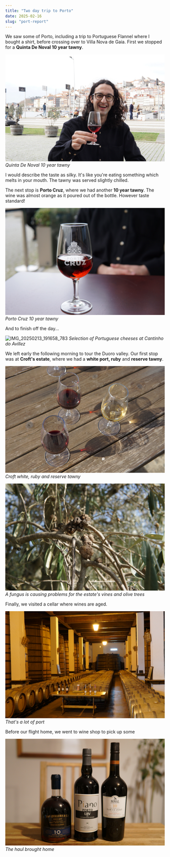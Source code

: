 ```yaml
---
title: "Two day trip to Porto"
date: 2025-02-16
slug: "port-report"
---
```


We saw some of Porto, including a trip to Portuguese Flannel where I bought a shirt, before crossing over to Villa Nova de Gaia. First we stopped for a **Quinta De Noval 10 year tawny**.

![DSC03980](DSC03980.JPG)
*Quinta De Noval 10 year tawny*

I would describe the taste as silky. It's like you're eating something which melts in your mouth. The tawny was served slightly chilled.

The next stop is **Porto Cruz**, where we had another **10 year tawny**. The wine was almost orange as it poured out of the bottle. However taste standard!

![DSC03990](DSC03990.JPG)
*Porto Cruz 10 year tawny*

And to finish off the day...

![IMG_20250213_191658_783](IMG_20250213_191658_783.jpg)
*Selection of Portuguese cheeses at Cantinho do Avillez*

We left early the following morning to tour the Duoro valley. Our first stop was at **Croft's estate**, where we had a **white port, ruby** and **reserve tawny**.

![DSC04019](DSC04019.JPG)
*Croft white, ruby and reserve tawny*

![DSC04006](DSC04006.JPG)
*A fungus is causing problems for the estate's vines and olive trees*

Finally, we visited a cellar where wines are aged.

![DSC04034](DSC04034.JPG)
*That's a lot of port*

Before our flight home, we went to wine shop to pick up some 

![DSC04042](DSC04042.JPG)
*The haul brought home*
